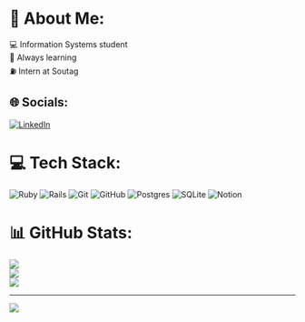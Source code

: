 # 💫 About Me:
💻 Information Systems student<br>🌱 Always learning<br>⛽ Intern at Soutag


## 🌐 Socials:
[![LinkedIn](https://img.shields.io/badge/LinkedIn-%230077B5.svg?logo=linkedin&logoColor=white)](https://linkedin.com/in/vitorfabreu) 

# 💻 Tech Stack:
![Ruby](https://img.shields.io/badge/ruby-%23CC342D.svg?style=for-the-badge&logo=ruby&logoColor=white) ![Rails](https://img.shields.io/badge/rails-%23CC0000.svg?style=for-the-badge&logo=ruby-on-rails&logoColor=white) ![Git](https://img.shields.io/badge/git-%23F05033.svg?style=for-the-badge&logo=git&logoColor=white) ![GitHub](https://img.shields.io/badge/github-%23121011.svg?style=for-the-badge&logo=github&logoColor=white) ![Postgres](https://img.shields.io/badge/postgres-%23316192.svg?style=for-the-badge&logo=postgresql&logoColor=white) ![SQLite](https://img.shields.io/badge/sqlite-%2307405e.svg?style=for-the-badge&logo=sqlite&logoColor=white) ![Notion](https://img.shields.io/badge/Notion-%23000000.svg?style=for-the-badge&logo=notion&logoColor=white)
# 📊 GitHub Stats:
![](https://github-readme-stats.vercel.app/api?username=zvitx&theme=shadow_blue&hide_border=false&include_all_commits=true&count_private=false)<br/>
![](https://nirzak-streak-stats.vercel.app/?user=zvitx&theme=shadow_blue&hide_border=false)<br/>
![](https://github-readme-stats.vercel.app/api/top-langs/?username=zvitx&theme=shadow_blue&hide_border=false&include_all_commits=true&count_private=false&layout=compact)

---
[![](https://visitcount.itsvg.in/api?id=zvitx&icon=0&color=0)](https://visitcount.itsvg.in)

<!-- Proudly created with GPRM ( https://gprm.itsvg.in ) -->
